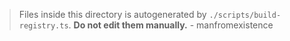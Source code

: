> Files inside this directory is autogenerated by `./scripts/build-registry.ts`. **Do not edit them manually.** - manfromexistence
